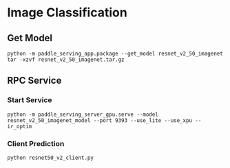 # Image Classification

## Get Model

```
python -m paddle_serving_app.package --get_model resnet_v2_50_imagenet
tar -xzvf resnet_v2_50_imagenet.tar.gz
```

## RPC Service

### Start Service

```
python -m paddle_serving_server_gpu.serve --model resnet_v2_50_imagenet_model --port 9393 --use_lite --use_xpu --ir_optim
```

### Client Prediction

```
python resnet50_v2_client.py
```
